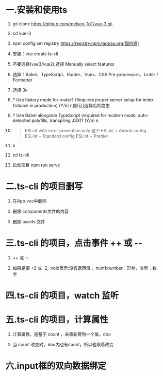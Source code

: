 # 一.安装和使用ts 

1. git clone https://github.com/melson-ToT/vue-3.git

2. cd vue-3

3. npm config set registry https://registry.npm.taobao.org(国内源)

4. 安装：vue create ts-cli

5. 不要选择(vue3/vue2),选择 Manually select features

6. 选择：Babel、TypeScript、Router、Vuex、CSS Pre-processors、Linter / Formatter

7. 选择:3x

8. ? Use history mode for router? (Requires proper server setup for index fallback in production) (Y/n) n(默认)选择哈希路由

9. ? Use Babel alongside TypeScript (required for modern mode, auto-detected polyfills, transpiling JSX)? (Y/n) n

10. > ESLint with error prevention only  这个
      ESLint + Airbnb config
      ESLint + Standard config
      ESLint + Prettier

11. n

12. cd ts-cli

13. 启动项目 npm run serve



# 二.ts-cli 的项目删写

1. 在App.vue中删除
<template>
  <!-- <img alt="Vue logo" src="./assets/logo.png">
  <HelloWorld msg="Welcome to Your Vue.js + TypeScript App"/> -->
</template>

<script lang="ts">
import { defineComponent } from 'vue';
// import HelloWorld from './components/HelloWorld.vue';

export default defineComponent({
//   name: 'App',
//   components: {
//     HelloWorld
//   }
});
</script>

<style>
#app {
  font-family: Avenir, Helvetica, Arial, sans-serif;
  -webkit-font-smoothing: antialiased;
  -moz-osx-font-smoothing: grayscale;
  text-align: center;
  color: #2c3e50;
  margin-top: 60px;
}
</style>

2. 删除 components文件的内容

3. 删除 assets 文件



# 三.ts-cli 的项目，点击事件 ++ 或 --

1. ++ 或 --
<template>
  <h2>vue3 + ts</h2>
  <button @click="fa">-</button>
  <span>{{ count }}</span>
  <button @click="fb">+</button>
</template>

<script lang="ts">
import { defineComponent,ref } from 'vue';

export default defineComponent({
  setup(){
    const count = ref<number>(5);

    const fa = ():void => {
      count.value--
    }

    const fb = ():void => {
      count.value++
    }

    return {
      count,
      fa,
      fb,
    }
  }
});
</script>

2. 如果是要 +2 或 -2,  :void表示:没有返回值  ，num1:number：形参，类型：数字
<template>
  <h2>vue3 + ts</h2>
  <button @click="fa(2)">-</button>
  <span>{{ count }}</span>
  <button @click="fb(2)">+</button>
</template>

<script lang="ts">
import { defineComponent,ref } from 'vue';

export default defineComponent({
  setup(){
    const count = ref<number>(5);

    const fa = (num1:number):void => {
      count.value -= num1
      if(count.value <= 0){//如果小于0，则等于0
        count.value = 0
      }
    }

    const fb = (num2:number):void=> {
      count.value += num2
    }

    return {
      count,
      fa,
      fb,
    }
  }

});
</script>



# 四.ts-cli 的项目，watch 监听
<template>
  <h2>vue3 + ts</h2>
  <button @click="fa(2)">-</button>
  <span>{{ count }}</span>
  <button @click="fb(2)">+</button>
</template>

<script lang="ts">
import { defineComponent,ref,watch } from 'vue';

export default defineComponent({
  setup(){
    const count = ref<number>(5);

    const fa = (num1:number):void => {
      count.value -= num1
      if(count.value <= 0){
        count.value = 0
      }
    }

    const fb = (num2:number):void=> {
      count.value += num2
    }

    watch(count,(val) =>{//监听 count新数据的变化值
      console.log(val);
      
    })

    return {
      count,
      fa,
      fb,
    }
  }

});
</script>


# 五.ts-cli 的项目，计算属性

1. 计算属性，是基于 count ，来重新得到一个值，dou

2. 当 count 改变时，dou内也有count，所以也跟着改变

<template>
  <button @click="fa(2)">-</button>
  <span>{{ count }}</span>--<span>{{ dou }}</span>
  <button @click="fb(2)">+</button>
</template>

<script lang="ts">
import { computed, defineComponent,ref,watch } from 'vue';

export default defineComponent({
  setup(){
    const count = ref<number>(5);

    const fa = (num1:number):void => {
      count.value -= num1
      if(count.value <= 0){
        count.value = 0
      }
    }

    const fb = (num2:number):void=> {
      count.value += num2
    }

    watch(count,(val) =>{
      console.log(val);
      
    })

    const dou = computed<number>(() =>{
      return count.value * 2
    })

    return {
      count,
      fa,
      fb,
      dou,
    }
  }

});
</script>



# 六.input框的双向数据绑定
<template>
  <input type="text" v-model="value">
  <button @click="fn">添加</button>
  <ul>
    <li v-for="item in list" :key="item.id">{{item.name}}--<button @click="fa(item.id)">删除</button></li>
  </ul>
</template>

<script lang="ts">
import { defineComponent,ref } from 'vue';

interface ChildType {
  id:number,
  name:string,
}

export default defineComponent({
  setup(){
    const list = ref<ChildType[]>([
      {
        id:1,
        name:"zhangsan",
      },
      {
        id:2,
        name:"lisi",
      },
    ])

    const value = ref<string>("")

    const fn = ():void =>{
      list.value.push({
        id:new Date().getDate(),
        name:value.value
      })
    }

    const fa = (id:number) => {
      list.value = list.value.filter(item =>item.id != id)
    }

    return {
      list,
      value,
      fn,
      fa,
    }
  }

});
</script>


